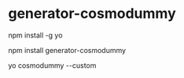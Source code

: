 # generator-cosmodummy

npm install -g yo

npm install generator-cosmodummy

yo cosmodummy --custom
